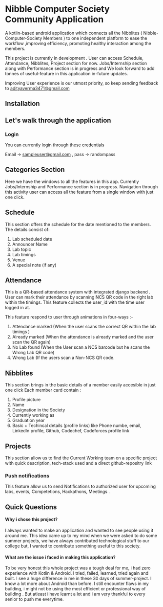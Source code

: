 # Nibble Computer Society Community Application

A kotlin-based android application which connects all the Nibblites ( Nibble-Computer-Society Members ) to one independent platform to ease the workflow ,improving 
efficiency, promoting healthy interaction among the members.

This project is currently in development . User can access Schedule, Attendance, Nibblites, Project section for now.
Jobs/Internship section along with Performance section is in progress and We look forward to add tonnes of useful-feature in this application in-future updates.

Improving User experience is our utmost priority, so keep sending feedback to adityaverma3471@gmail.com 


## Installation 


## Let's walk through the application

### Login 

You can currently login through these credentials

Email -> sampleuser@gmail.com ,
pass -> randompass

## Categories Section

Here we have the windows to all the features in this app. Currently Jobs/Internship and Performance section is in progress.
Navigation through this activity user can access all the feature from a single window with just one click.

## Schedule 

This section offers the schedule for the date mentioned to the members. The details consist of:
1. Lab scheduled date
2. Announcer Name
3. Lab topic
4. Lab timings
5. Venue
6. A special note (if any)


## Attendance 

This is a QR-based attendance system with integrated django backend . User can mark their attendance by scanning NCS QR code in the right lab within the timings.
This feature collects the user_id with the time user logged in at.

This feature respond to user through animations in four-ways :-

1. Attendance marked (When the user scans the correct QR within the lab timings )
2. Already marked    (When the attendance is already marked and the user scan the QR again)
3. No Lab found      (When the User scan a NCS barcode but he scans the Wrong Lab QR code)
3. Wrong Lab         (If the users scan a Non-NCS QR code.


## Nibblites

This section brings in the basic details of a member easily accesible in just one click
Each member card contain : 
1. Profile picture
2. Name 
3. Designation in the Society
4. Currently working as
5. Graduation year
6. Basic + Techincal details (profile links) like Phone numbe, email, LinkedIn profile, Github, Codechef, Codeforces profile link

## Projects

This section allow us to find the Current Working team on a specific project with quick description, tech-stack used and a direct github-repositry link 

### Push notifications

This feature allow us to send Notifications to authorized user for upcoming labs, events, Competetions, Hackathons, Meetings .

## Quick Questions

#### Why i chose this project?
I always wanted to make an application and wanted to see people using it around me. This idea came up to my mind when we were asked to do some summer projects, we have always contributed technological stuff to our college but, I wanted to contribute something useful to this society.

#### What are the issue i faced in making this application?
To be very honest this whole project was a tough deal for me, i had zero experience with Kotlin & Android. I tried, failed, learned, tried again and built.
I see a huge difference in me in these 30 days of summer-project. I know a lot more about Android than before. I still encounter flaws in my building, i might not be using the most efficient or professional way of building . But atleast i have learnt a lot and i am very thankful to every senior to push me everytime. 
 
